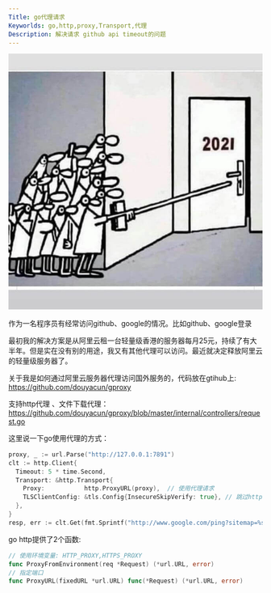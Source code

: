 ```yaml
---
Title: go代理请求
Keyworlds: go,http,proxy,Transport,代理
Description: 解决请求 github api timeout的问题
---
```


![134245504_789637481968571_8633124284968352778](./assert/134245504_789637481968571_8633124284968352778.jpg)

作为一名程序员有经常访问github、google的情况。比如github、google登录



最初我的解决方案是从阿里云租一台轻量级香港的服务器每月25元，持续了有大半年。但是实在没有别的用途，我又有其他代理可以访问。最近就决定释放阿里云的轻量级服务器了。



关于我是如何通过阿里云服务器代理访问国外服务的，代码放在gtihub上: https://github.com/douyacun/gproxy

支持http代理  、文件下载代理：https://github.com/douyacun/gproxy/blob/master/internal/controllers/request.go



这里说一下go使用代理的方式：

```go
proxy, _ := url.Parse("http://127.0.0.1:7891")
clt := http.Client{
  Timeout: 5 * time.Second,
  Transport: &http.Transport{
    Proxy:           http.ProxyURL(proxy),  // 使用代理请求
    TLSClientConfig: &tls.Config{InsecureSkipVerify: true}, // 跳过https证书资格验证
  },
}
resp, err := clt.Get(fmt.Sprintf("http://www.google.com/ping?sitemap=%s", sitemapUrl))
```



go http提供了2个函数:

```go
// 使用环境变量: HTTP_PROXY,HTTPS_PROXY
func ProxyFromEnvironment(req *Request) (*url.URL, error)
// 指定端口
func ProxyURL(fixedURL *url.URL) func(*Request) (*url.URL, error)
```

